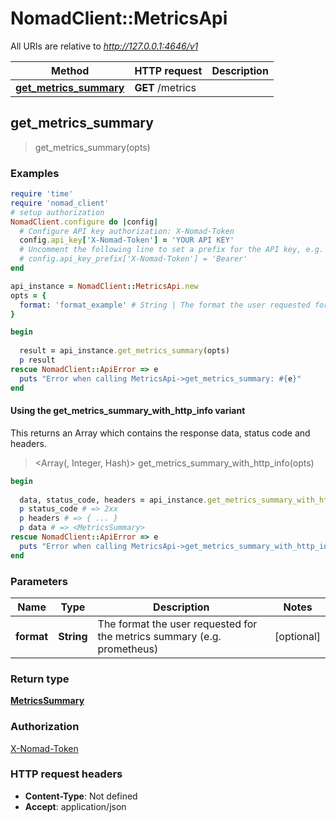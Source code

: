 # NomadClient::MetricsApi

All URIs are relative to *http://127.0.0.1:4646/v1*

| Method | HTTP request | Description |
| ------ | ------------ | ----------- |
| [**get_metrics_summary**](MetricsApi.md#get_metrics_summary) | **GET** /metrics |  |


## get_metrics_summary

> <MetricsSummary> get_metrics_summary(opts)



### Examples

```ruby
require 'time'
require 'nomad_client'
# setup authorization
NomadClient.configure do |config|
  # Configure API key authorization: X-Nomad-Token
  config.api_key['X-Nomad-Token'] = 'YOUR API KEY'
  # Uncomment the following line to set a prefix for the API key, e.g. 'Bearer' (defaults to nil)
  # config.api_key_prefix['X-Nomad-Token'] = 'Bearer'
end

api_instance = NomadClient::MetricsApi.new
opts = {
  format: 'format_example' # String | The format the user requested for the metrics summary (e.g. prometheus)
}

begin
  
  result = api_instance.get_metrics_summary(opts)
  p result
rescue NomadClient::ApiError => e
  puts "Error when calling MetricsApi->get_metrics_summary: #{e}"
end
```

#### Using the get_metrics_summary_with_http_info variant

This returns an Array which contains the response data, status code and headers.

> <Array(<MetricsSummary>, Integer, Hash)> get_metrics_summary_with_http_info(opts)

```ruby
begin
  
  data, status_code, headers = api_instance.get_metrics_summary_with_http_info(opts)
  p status_code # => 2xx
  p headers # => { ... }
  p data # => <MetricsSummary>
rescue NomadClient::ApiError => e
  puts "Error when calling MetricsApi->get_metrics_summary_with_http_info: #{e}"
end
```

### Parameters

| Name | Type | Description | Notes |
| ---- | ---- | ----------- | ----- |
| **format** | **String** | The format the user requested for the metrics summary (e.g. prometheus) | [optional] |

### Return type

[**MetricsSummary**](MetricsSummary.md)

### Authorization

[X-Nomad-Token](../README.md#X-Nomad-Token)

### HTTP request headers

- **Content-Type**: Not defined
- **Accept**: application/json

